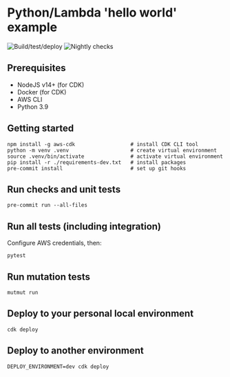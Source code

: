 # Python/Lambda 'hello world' example

![Build/test/deploy](https://github.com/greenlynx/python-hello-world/actions/workflows/main.yml/badge.svg)
![Nightly checks](https://github.com/greenlynx/python-hello-world/actions/workflows/nightly.yml/badge.svg)

## Prerequisites

-   NodeJS v14+ (for CDK)
-   Docker (for CDK)
-   AWS CLI
-   Python 3.9

## Getting started

```
npm install -g aws-cdk                  # install CDK CLI tool
python -m venv .venv                    # create virtual environment
source .venv/bin/activate               # activate virtual environment
pip install -r ./requirements-dev.txt   # install packages
pre-commit install                      # set up git hooks
```

## Run checks and unit tests

`pre-commit run --all-files`

## Run all tests (including integration)

Configure AWS credentials, then:

`pytest`

## Run mutation tests

`mutmut run`

## Deploy to your personal local environment

`cdk deploy`

## Deploy to another environment

`DEPLOY_ENVIRONMENT=dev cdk deploy`
